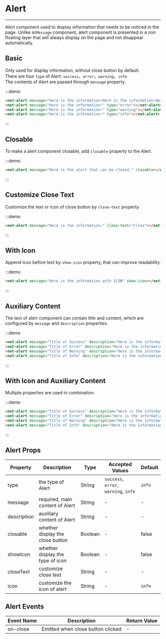 
# Alert

----

Alert component used to display information that needs to be noticed in the page. Unlike `AtMessage` component, alert component is presented in a non floating layer that will always display on the page and not disappear automatically.


## Basic

Only used for display information, without close button by default.<br>
There are four `type` of Alert: `success`，`error`，`warning`，`info`<br>
The contents of Alert are passed through `message` property.

:::demo
```html
<net-alert message="Here is the information~Here is the information~Here is the information~" type="success"></net-alert>
<net-alert message="Here is the information~" type="error"></net-alert>
<net-alert message="Here is the information~" type="warning"></net-alert>
<net-alert message="Here is the information~" type="info"></net-alert>
```
:::


## Closable

To make a alert component closable, add `closable` property to the Alert.

:::demo
```html
<net-alert message="Here is the alert that can be closed." closable></net-alert>
```
:::


## Customize Close Text

Customize the text or icon of close button by `close-text` property.

:::demo
```html
<net-alert message="Here is the information~" close-text="Close"></net-alert>
```
:::


## With Icon

Append Icon before text by `show-icon` property, that can improve readability.

:::demo
```html
<net-alert message="Here is the information with ICON" show-icon></net-alert>
```
:::


## Auxiliary Content

The text of alert component can contain title and content, which are configured by `message` and `description` properties.

:::demo
```html
<net-alert message="Title of Success" description="Here is the information" type="success" closable></net-alert>
<net-alert message="Title of Error" description="Here is the information" type="error" closable></net-alert>
<net-alert message="Title of Warning" description="Here is the information" type="warning" closable></net-alert>
<net-alert message="Title of Info" description="Here is the information" type="info" closable></net-alert>
```
:::


## With Icon and Auxiliary Content

Multiple properties are used in combination.

:::demo
```html
<net-alert message="Title of Success" description="Here is the information~Here is the information~Here is the information~Here is the information~Here is the information~Here is the information~Here is the information~" type="success" show-icon closable></net-alert>
<net-alert message="Title of Error" description="Here is the information" type="error" show-icon closable></net-alert>
<net-alert message="Title of Warning" description="Here is the information" type="warning" show-icon closable></net-alert>
<net-alert message="Title of Info" description="Here is the information" type="info" show-icon closable></net-alert>
```
:::


## Alert Props

| Property      | Description          | Type      | Accepted Values                           | Default  |
|---------- |-------------- |---------- |--------------------------------  |-------- |
| type | the type of Alert | String | `success`, `error`, `warning`, `info` | `info` |
| message | required, main content of Alert | String | - | - |
| description | auxiliary content of Alert | String | - | - |
| closable | whether display the close button | Boolean | - | false |
| showIcon | whether display the type of icon | Boolean | - | false |
| closeText | customize close text | String | - | - |
| icon | customize the icon of alert | String | - | `info` |


## Alert Events

| Event Name      | Description          | Return Value  |
|---------- |-------------- |---------- |
| on-close | Emitted when close button clicked | - |


<style lang="scss" scoped>
.net-alert + .net-alert {
  margin-top: 8px;
}
</style>
